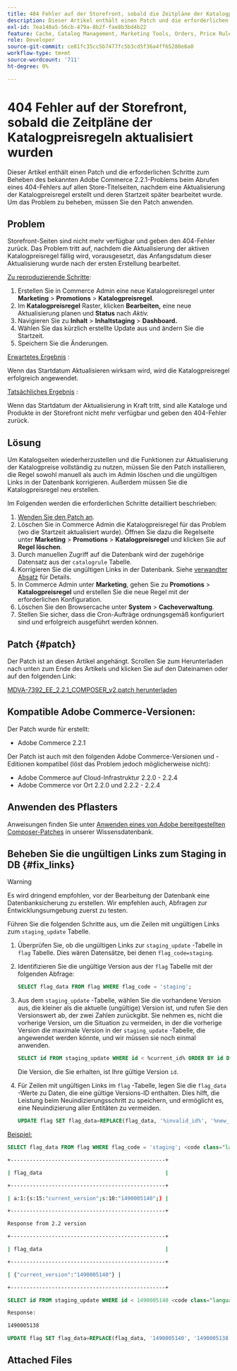 ```yaml
---
title: 404 Fehler auf der Storefront, sobald die Zeitpläne der Katalogpreisregeln aktualisiert wurden
description: Dieser Artikel enthält einen Patch und die erforderlichen Schritte zum Beheben des bekannten Adobe Commerce 2.2.1-Problems beim Abrufen eines 404-Fehlers auf allen Store-Titelseiten, nachdem eine Aktualisierung der Katalogpreisregel erstellt und deren Startzeit später bearbeitet wurde. Um das Problem zu beheben, müssen Sie den Patch anwenden.
exl-id: 7ea148a5-56cb-479a-8b2f-fae8b3bd4b22
feature: Cache, Catalog Management, Marketing Tools, Orders, Price Rules
role: Developer
source-git-commit: ce81fc35cc5b7477fc5b3cd5f36a4ff65280e6a0
workflow-type: tm+mt
source-wordcount: '711'
ht-degree: 0%

---
```


# 404 Fehler auf der Storefront, sobald die Zeitpläne der Katalogpreisregeln aktualisiert wurden

Dieser Artikel enthält einen Patch und die erforderlichen Schritte zum Beheben des bekannten Adobe Commerce 2.2.1-Problems beim Abrufen eines 404-Fehlers auf allen Store-Titelseiten, nachdem eine Aktualisierung der Katalogpreisregel erstellt und deren Startzeit später bearbeitet wurde. Um das Problem zu beheben, müssen Sie den Patch anwenden.

## Problem

Storefront-Seiten sind nicht mehr verfügbar und geben den 404-Fehler zurück. Das Problem tritt auf, nachdem die Aktualisierung der aktiven Katalogpreisregel fällig wird, vorausgesetzt, das Anfangsdatum dieser Aktualisierung wurde nach der ersten Erstellung bearbeitet.

<u>Zu reproduzierende Schritte</u>:

1. Erstellen Sie in Commerce Admin eine neue Katalogpreisregel unter **Marketing** > **Promotions** > **Katalogpreisregel**.
1. Im **Katalogpreisregel** Raster, klicken **Bearbeiten,** eine neue Aktualisierung planen und **Status** nach *Aktiv.*
1. Navigieren Sie zu **Inhalt** > **Inhaltstaging** > **Dashboard.**
1. Wählen Sie das kürzlich erstellte Update aus und ändern Sie die Startzeit.
1. Speichern Sie die Änderungen.

<u>Erwartetes Ergebnis</u> :

Wenn das Startdatum Aktualisieren wirksam wird, wird die Katalogpreisregel erfolgreich angewendet.

<u>Tatsächliches Ergebnis</u> :

Wenn das Startdatum der Aktualisierung in Kraft tritt, sind alle Kataloge und Produkte in der Storefront nicht mehr verfügbar und geben den 404-Fehler zurück.

## Lösung

Um Katalogseiten wiederherzustellen und die Funktionen zur Aktualisierung der Katalogpreise vollständig zu nutzen, müssen Sie den Patch installieren, die Regel sowohl manuell als auch im Admin löschen und die ungültigen Links in der Datenbank korrigieren. Außerdem müssen Sie die Katalogpreisregel neu erstellen.

Im Folgenden werden die erforderlichen Schritte detailliert beschrieben:

1. [Wenden Sie den Patch an](#patch).
1. Löschen Sie in Commerce Admin die Katalogpreisregel für das Problem (wo die Startzeit aktualisiert wurde). Öffnen Sie dazu die Regelseite unter **Marketing** > **Promotions** > **Katalogpreisregel** und klicken Sie auf **Regel löschen**.
1. Durch manuellen Zugriff auf die Datenbank wird der zugehörige Datensatz aus der `catalogrule` Tabelle.
1. Korrigieren Sie die ungültigen Links in der Datenbank. Siehe [verwandter Absatz](#fix_links) für Details.
1. In Commerce Admin unter **Marketing**, gehen Sie zu **Promotions** > **Katalogpreisregel** und erstellen Sie die neue Regel mit der erforderlichen Konfiguration.
1. Löschen Sie den Browsercache unter **System** > **Cacheverwaltung**.
1. Stellen Sie sicher, dass die Cron-Aufträge ordnungsgemäß konfiguriert sind und erfolgreich ausgeführt werden können.

## Patch {#patch}

Der Patch ist an diesen Artikel angehängt. Scrollen Sie zum Herunterladen nach unten zum Ende des Artikels und klicken Sie auf den Dateinamen oder auf den folgenden Link:

[MDVA-7392\_EE\_2.2.1\_COMPOSER\_v2.patch herunterladen](assets/MDVA-7392_EE_2.2.1_COMPOSER_v2.patch.zip)

## Kompatible Adobe Commerce-Versionen:

Der Patch wurde für erstellt:

* Adobe Commerce 2.2.1

Der Patch ist auch mit den folgenden Adobe Commerce-Versionen und -Editionen kompatibel (löst das Problem jedoch möglicherweise nicht):

* Adobe Commerce auf Cloud-Infrastruktur 2.2.0 - 2.2.4
* Adobe Commerce vor Ort 2.2.0 und 2.2.2 - 2.2.4

## Anwenden des Pflasters

Anweisungen finden Sie unter [Anwenden eines von Adobe bereitgestellten Composer-Patches](/help/how-to/general/how-to-apply-a-composer-patch-provided-by-magento.md) in unserer Wissensdatenbank.

## Beheben Sie die ungültigen Links zum Staging in DB {#fix_links}

>[!WARNING]
>
>Es wird dringend empfohlen, vor der Bearbeitung der Datenbank eine Datenbanksicherung zu erstellen. Wir empfehlen auch, Abfragen zur Entwicklungsumgebung zuerst zu testen.

Führen Sie die folgenden Schritte aus, um die Zeilen mit ungültigen Links zum `staging_update` Tabelle.

1. Überprüfen Sie, ob die ungültigen Links zur `staging_update` -Tabelle in `flag` Tabelle. Dies wären Datensätze, bei denen `flag_code=staging`.
1. Identifizieren Sie die ungültige Version aus der `flag` Tabelle mit der folgenden Abfrage:

   ```sql
   SELECT flag_data FROM flag WHERE flag_code = 'staging';
   ```

1. Aus dem `staging_update` -Tabelle, wählen Sie die vorhandene Version aus, die kleiner als die aktuelle (ungültige) Version ist, und rufen Sie den Versionswert ab, der zwei Zahlen zurückgibt. Sie nehmen es, nicht die vorherige Version, um die Situation zu vermeiden, in der die vorherige Version die maximale Version in der `staging_update` -Tabelle, die angewendet werden könnte, und wir müssen sie noch einmal anwenden.

   ```sql
   SELECT id FROM staging_update WHERE id < %current_id% ORDER BY id DESC LIMIT 1, 1
   ```

   Die Version, die Sie erhalten, ist Ihre gültige Version `id`.

1. Für Zeilen mit ungültigen Links im `flag` -Tabelle, legen Sie die `flag_data` -Werte zu Daten, die eine gültige Versions-ID enthalten. Dies hilft, die Leistung beim Neuindizierungsschritt zu speichern, und ermöglicht es, eine Neuindizierung aller Entitäten zu vermeiden.

   ```sql
   UPDATE flag SET flag_data=REPLACE(flag_data, '%invalid_id%', '%new_valid_id%') WHERE flag_code='staging';
   ```

<u>Beispiel:</u>

```sql
SELECT flag_data FROM flag WHERE flag_code = 'staging'; <code class="language-bash">Response < 2.2 version</code>
```

```bash
+-------------------------------------------------+
```

```bash
| flag_data                                       |
```

```bash
+-------------------------------------------------+
```

```bash
| a:1:{s:15:"current_version";s:10:"1490005140";} |
```

```bash
+-------------------------------------------------+
```

```bash
Response from 2.2 version
```

```bash
+-------------------------------------------------+
```

```bash
| flag_data                                       |
```

```bash
+-------------------------------------------------+
```

```bash
| {"current_version":"1490005140"} |
```

```bash
+-------------------------------------------------+
```

```sql
SELECT id FROM staging_update WHERE id < 1490005140 <code class="language-sql">ORDER BY id DESC LIMIT 1, 1</code>;
```

```bash
Response:
```

```bash
1490005138
```

```sql
UPDATE flag SET flag_data=REPLACE(flag_data, '1490005140', '1490005138') WHERE flag_code='staging';
```

## Attached Files

